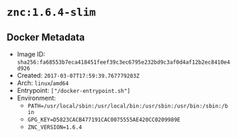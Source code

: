 # `znc:1.6.4-slim`

## Docker Metadata

- Image ID: `sha256:fa68553b7eca418451feef39c3ec6795e232bd9c3af0d4af12b2ec8410e4d926`
- Created: `2017-03-07T17:59:39.767779203Z`
- Arch: `linux`/`amd64`
- Entrypoint: `["/docker-entrypoint.sh"]`
- Environment:
  - `PATH=/usr/local/sbin:/usr/local/bin:/usr/sbin:/usr/bin:/sbin:/bin`
  - `GPG_KEY=D5823CACB477191CAC0075555AE420CC0209989E`
  - `ZNC_VERSION=1.6.4`
